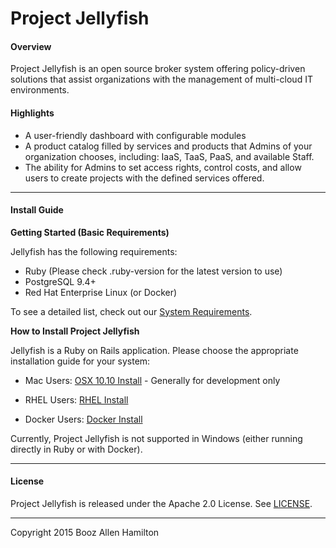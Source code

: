Project Jellyfish
=======

#### Overview

Project Jellyfish is an open source broker system offering policy-driven
solutions that assist organizations with the management of multi-cloud IT
environments.

#### Highlights

* A user-friendly dashboard with configurable modules
* A product catalog filled by services and products that Admins of your
organization chooses, including: IaaS, TaaS, PaaS, and available Staff.
* The ability for Admins to set access rights, control costs, and allow users to
create projects with the defined services offered.

-----

#### Install Guide

**Getting Started (Basic Requirements)**

Jellyfish has the following requirements:

* Ruby (Please check .ruby-version for the latest version to use)
* PostgreSQL 9.4+
* Red Hat Enterprise Linux (or Docker)

To see a detailed list, check out our [System Requirements](requirements.md).

**How to Install Project Jellyfish**

Jellyfish is a Ruby on Rails application.  Please choose the appropriate installation guide for your system:

* Mac Users: [OSX 10.10 Install](install-guides/mac.md) - Generally for development only

* RHEL Users: [RHEL Install](install-guides/rhel.md)

* Docker Users: [Docker Install](install-guides/docker.md)

Currently, Project Jellyfish is not supported in Windows (either running
directly in Ruby or with Docker).


-----
#### License

Project Jellyfish is released under the Apache 2.0 License.  See [LICENSE](https://github.com/projectjellyfish/api/blob/master/LICENSE).

-----
Copyright 2015 Booz Allen Hamilton
